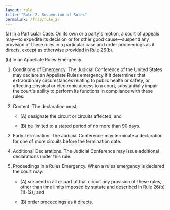 ```yaml
---
layout: rule
title: "Rule 2. Suspension of Rules"
permalink: /frap/rule_2/
---
```


(a) In a Particular Case. On its own or a party's motion, a court of appeals may—to expedite its decision or for other good cause—suspend any provision of these rules in a particular case and order proceedings as it directs, except as otherwise provided in Rule 26(b).


(b) In an Appellate Rules Emergency.


1. Conditions of Emergency. The Judicial Conference of the United States may declare an Appellate Rules emergency if it determines that extraordinary circumstances relating to public health or safety, or affecting physical or electronic access to a court, substantially impair the court's ability to perform its functions in compliance with these rules.


2. Content. The declaration must:


    - (A) designate the circuit or circuits affected; and


    - (B) be limited to a stated period of no more than 90 days.


3. Early Termination. The Judicial Conference may terminate a declaration for one of more circuits before the termination date.


4. Additional Declarations. The Judicial Conference may issue additional declarations under this rule.


5. Proceedings in a Rules Emergency. When a rules emergency is declared the court may:


    - (A) suspend in all or part of that circuit any provision of these rules, other than time limits imposed by statute and described in Rule 26(b)(1)-(2); and


    - (B) order proceedings as it directs.
